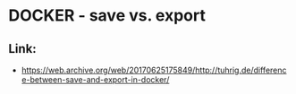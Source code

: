 # DOCKER - save vs. export

## Link:

* https://web.archive.org/web/20170625175849/http://tuhrig.de/difference-between-save-and-export-in-docker/



